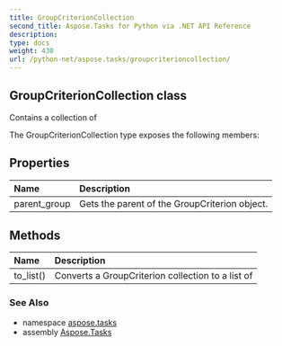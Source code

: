 ```yaml
---
title: GroupCriterionCollection
second_title: Aspose.Tasks for Python via .NET API Reference
description: 
type: docs
weight: 430
url: /python-net/aspose.tasks/groupcriterioncollection/
---
```


## GroupCriterionCollection class

Contains a collection of

The GroupCriterionCollection type exposes the following members:
## Properties
| Name | Description |
| :- | :- |
|parent_group|Gets the parent of the GroupCriterion object.|
## Methods
| Name | Description |
| :- | :- |
|to_list()|Converts a GroupCriterion collection to a list of|

### See Also

* namespace [aspose.tasks](/tasks/python-net/aspose.tasks/)
* assembly [Aspose.Tasks](/tasks/python-net/)

